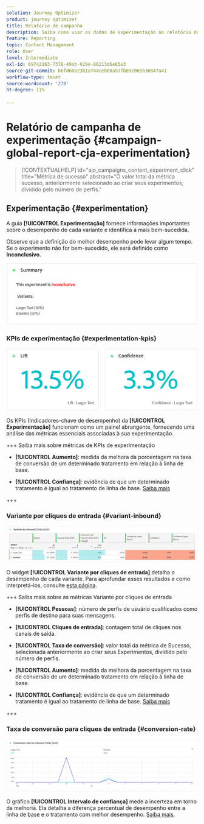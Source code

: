 ```yaml
---
solution: Journey Optimizer
product: journey optimizer
title: Relatório de campanha
description: Saiba como usar os dados de experimentação no relatório de campanha
feature: Reporting
topic: Content Management
role: User
level: Intermediate
exl-id: 69742163-7378-49ab-929e-86213d6e65e3
source-git-commit: b6fd60b23b1a744ceb80a97fb092065b36847a41
workflow-type: tm+mt
source-wordcount: '279'
ht-degree: 11%

---
```


# Relatório de campanha de experimentação {#campaign-global-report-cja-experimentation}

>[!CONTEXTUALHELP]
>id="ajo_campaigns_content_experiment_click"
>title="Métrica de sucesso"
>abstract="O valor total da métrica sucesso, anteriormente selecionado ao criar seus experimentos, dividido pelo número de perfis."

## Experimentação {#experimentation}

A guia **[!UICONTROL Experimentação]** fornece informações importantes sobre o desempenho de cada variante e identifica a mais bem-sucedida.

Observe que a definição do melhor desempenho pode levar algum tempo. Se o experimento não for bem-sucedido, ele será definido como **Inconclusivo**.

![](assets/cja-experimentation-1.png)

### KPIs de experimentação {#experimentation-kpis}

![](assets/cja-experimentation-kpis.png)

Os KPIs (Indicadores-chave de desempenho) da **[!UICONTROL Experimentação]** funcionam como um painel abrangente, fornecendo uma análise das métricas essenciais associadas à sua experimentação.

+++ Saiba mais sobre métricas de KPIs de experimentação

* **[!UICONTROL Aumento]**: medida da melhora da porcentagem na taxa de conversão de um determinado tratamento em relação à linha de base.

* **[!UICONTROL Confiança]**: evidência de que um determinado tratamento é igual ao tratamento de linha de base. [Saiba mais](../content-management/experiment-calculations.md#understand-confidence)

+++

### Variante por cliques de entrada {#variant-inbound}

![](assets/cja-experimentation-variants.png)

O widget **[!UICONTROL Variante por cliques de entrada]** detalha o desempenho de cada variante.
Para aprofundar esses resultados e como interpretá-los, consulte [esta página](../content-management/get-started-experiment.md#interpret-results).

+++ Saiba mais sobre as métricas Variante por cliques de entrada

* **[!UICONTROL Pessoas]**: número de perfis de usuário qualificados como perfis de destino para suas mensagens.

* **[!UICONTROL Cliques de entrada]**: contagem total de cliques nos canais de saída.

* **[!UICONTROL Taxa de conversão]**: valor total da métrica de Sucesso, selecionada anteriormente ao criar seus Experimentos, dividido pelo número de perfis.

* **[!UICONTROL Aumento]**: medida da melhora da porcentagem na taxa de conversão de um determinado tratamento em relação à linha de base.

* **[!UICONTROL Confiança]**: evidência de que um determinado tratamento é igual ao tratamento de linha de base. [Saiba mais](../content-management/experiment-calculations.md#understand-confidence)

<!--
* **[!UICONTROL Confidence Upper bound]**:

* **[!UICONTROL Confidence Lower bound]**:
-->
+++

### Taxa de conversão para cliques de entrada {#conversion-rate}

![](assets/cja-experimentation-conversion.png)

O gráfico **[!UICONTROL Intervalo de confiança]** mede a incerteza em torno da melhoria. Ela detalha a diferença percentual de desempenho entre a linha de base e o tratamento com melhor desempenho. [Saiba mais](../content-management/experiment-calculations.md#confidence-intervals).
